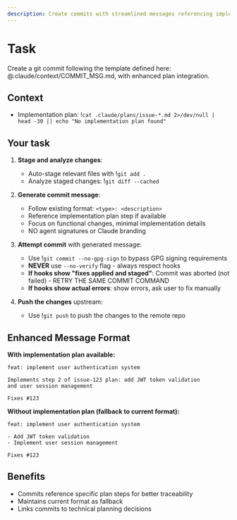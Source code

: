 ```yaml
---
description: Create commits with streamlined messages referencing implementation plans
---
```


# Task

Create a git commit following the template defined here: @.claude/context/COMMIT_MSG.md, with enhanced plan integration.

## Context

- Implementation plan: !`cat .claude/plans/issue-*.md 2>/dev/null | head -30 || echo "No implementation plan found"`

## Your task

1. **Stage and analyze changes**:
   - Auto-stage relevant files with !`git add .`
   - Analyze staged changes: !`git diff --cached`

2. **Generate commit message**:
   - Follow existing format: `<type>: <description>`
   - Reference implementation plan step if available
   - Focus on functional changes, minimal implementation details
   - NO agent signatures or Claude branding

3. **Attempt commit** with generated message:
   - Use !`git commit --no-gpg-sign` to bypass GPG signing requirements
   - **NEVER** use `--no-verify` flag - always respect hooks
   - **If hooks show "fixes applied and staged"**: Commit was aborted (not failed) - RETRY THE SAME COMMIT COMMAND
   - **If hooks show actual errors**: show errors, ask user to fix manually

4. **Push the changes** upstream:
   - Use !`git push` to push the changes to the remote repo

## Enhanced Message Format

**With implementation plan available:**

```
feat: implement user authentication system

Implements step 2 of issue-123 plan: add JWT token validation
and user session management

Fixes #123
```

**Without implementation plan (fallback to current format):**

```
feat: implement user authentication system

- Add JWT token validation
- Implement user session management

Fixes #123
```

## Benefits

- Commits reference specific plan steps for better traceability
- Maintains current format as fallback
- Links commits to technical planning decisions
